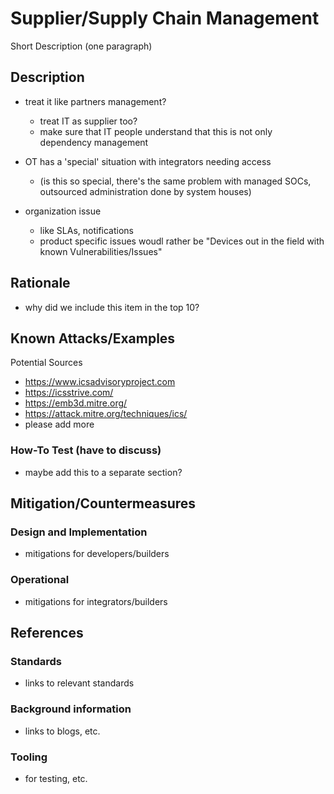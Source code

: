 # Supplier/Supply Chain Management

Short Description (one paragraph)

## Description

  - treat it like partners management?
    - treat IT as supplier too?
    - make sure that IT people understand that this is not only dependency management

  - OT has a 'special' situation with integrators needing access
    - (is this so special, there's the same problem with managed SOCs, outsourced administration done by system houses)

  - organization issue
    - like SLAs, notifications
    - product specific issues woudl rather be "Devices out in the field with known Vulnerabilities/Issues"

## Rationale

- why did we include this item in the top 10?

## Known Attacks/Examples

Potential Sources

- <https://www.icsadvisoryproject.com>
- <https://icsstrive.com/>
- <https://emb3d.mitre.org/>
- <https://attack.mitre.org/techniques/ics/>
- please add more

### How-To Test (have to discuss)

- maybe add this to a separate section?

## Mitigation/Countermeasures

### Design and Implementation

- mitigations for developers/builders

### Operational

- mitigations for integrators/builders

## References

### Standards

- links to relevant standards

### Background information

- links to blogs, etc.

### Tooling

- for testing, etc.
 